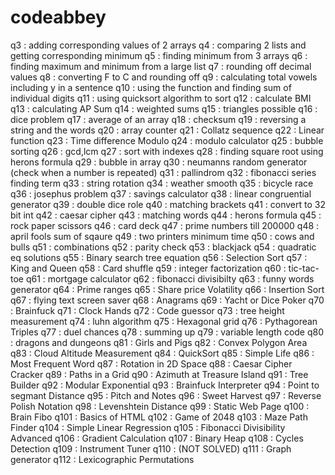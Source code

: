 # codeabbey

q3  : adding corresponding values of 2 arrays
q4  : comparing 2 lists and getting corresponding minimum
q5  : finding minimum from 3 arrays
q6  : finding maximum and minimum from a large list
q7  : rounding off decimal values
q8  : converting F to C and rounding off
q9  : calculating total vowels including y in a sentence
q10 : using the function and finding sum of individual digits
q11 : using quicksort algorithm to sort 
q12 : calculate BMI
q13 : calculating AP Sum
q14 : weighted sums 
q15 : triangles possible
q16 : dice problem
q17 : average of an array 
q18 : checksum
q19 : reversing a string and the words
q20 : array counter
q21 : Collatz sequence
q22 : Linear function
q23 : Time difference Modulo
q24 : modulo calculator
q25 : bubble sorting
q26 : gcd,lcm
q27 : sort with indexes
q28 : finding square root using herons formula
q29 : bubble in array
q30 : neumanns random generator (check when a number is repeated)
q31 : pallindrom
q32 : fibonacci series finding term
q33 : string rotation
q34 : weather smooth
q35 : bicycle race
q36 : josephus problem
q37 : savings calculator
q38 : linear congruential generator
q39 : double dice role
q40 : matching brackets
q41 : convert to 32 bit int
q42 : caesar cipher
q43 : matching words
q44 : herons formula
q45 : rock paper scissors
q46 : card deck
q47 : prime numbers till 200000
q48 : april fools sum of sqaure
q49 : two printers minimum time
q50 : cows and bulls
q51 : combinations
q52 : parity check
q53 : blackjack
q54 : quadratic eq solutions
q55 : Binary search tree equation
q56 : Selection Sort
q57 : King and Queen
q58 : Card shuffle
q59 : integer factorization
q60 : tic-tac-toe
q61 : mortgage calculator
q62 : fibonacci divisibilty
q63 : funny words generator
q64 : Prime ranges
q65 : Share price Volatility
q66 : Insertion Sort
q67 : flying text screen saver
q68 : Anagrams
q69 : Yacht or Dice Poker
q70 : Brainfuck 
q71 : Clock Hands
q72 : Code guessor
q73 : tree height measurement
q74 : luhn algorithm
q75 : Hexagonal grid
q76 : Pythagorean Triples
q77 : duel chances
q78 : summing up
q79 : variable length code
q80 : dragons and dungeons
q81 : Girls and Pigs
q82 : Convex Polygon Area
q83 : Cloud Altitude Measurement
q84 : QuickSort
q85 : Simple Life
q86 : Most Frequent Word
q87 : Rotation in 2D Space
q88 : Caesar Cipher Cracker
q89 : Paths in a Grid
q90 : Azimuth at Treasure Island
q91 : Tree Builder
q92 : Modular Exponential
q93 : Brainfuck Interpreter
q94 : Point to segmant Distance
q95 : Pitch and Notes
q96 : Sweet Harvest
q97 : Reverse Polish Notation
q98 : Levenshtein Distance
q99 : Static Web Page
q100 : Brain Fibo
q101 : Basics of HTML
q102 : Game of 2048
q103 : Maze Path Finder
q104 : Simple Linear Regression
q105 : Fibonacci Divisibility Advanced
q106 : Gradient Calculation
q107 : Binary Heap
q108 : Cycles Detection
q109 : Instrument Tuner
q110 : (NOT SOLVED)
q111 : Graph generator
q112 : Lexicographic Permutations
